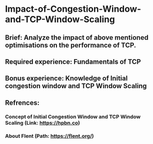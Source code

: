 # Impact-of-Congestion-Window-and-TCP-Window-Scaling

## Brief: Analyze the impact of above mentioned optimisations on the performance of TCP.
## Required experience: Fundamentals of TCP
## Bonus experience: Knowledge of Initial congestion window and TCP Window Scaling

## Refrences:
###  Concept of Initial Congestion Window and TCP Window Scaling (Link: https://hpbn.co)
###  About Flent (Path: https://flent.org/)
